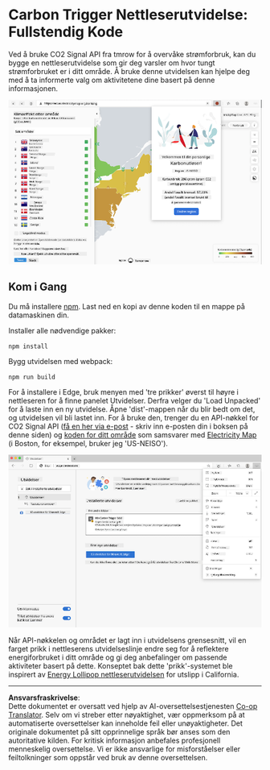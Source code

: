 <!--
CO_OP_TRANSLATOR_METADATA:
{
  "original_hash": "21b364c158c8e4f698de65eeac16c9fe",
  "translation_date": "2025-08-26T22:49:03+00:00",
  "source_file": "5-browser-extension/solution/translation/README.ms.md",
  "language_code": "no"
}
-->
# Carbon Trigger Nettleserutvidelse: Fullstendig Kode

Ved å bruke CO2 Signal API fra tmrow for å overvåke strømforbruk, kan du bygge en nettleserutvidelse som gir deg varsler om hvor tungt strømforbruket er i ditt område. Å bruke denne utvidelsen kan hjelpe deg med å ta informerte valg om aktivitetene dine basert på denne informasjonen.

![skjermbilde av nettleserutvidelsen](../../../../../translated_images/extension-screenshot.0e7f5bfa110e92e3875e1bc9405edd45a3d2e02963e48900adb91926a62a5807.no.png)

## Kom i Gang

Du må installere [npm](https://npmjs.com). Last ned en kopi av denne koden til en mappe på datamaskinen din.

Installer alle nødvendige pakker:

```
npm install
```

Bygg utvidelsen med webpack:

```
npm run build
```

For å installere i Edge, bruk menyen med 'tre prikker' øverst til høyre i nettleseren for å finne panelet Utvidelser. Derfra velger du 'Load Unpacked' for å laste inn en ny utvidelse. Åpne 'dist'-mappen når du blir bedt om det, og utvidelsen vil bli lastet inn. For å bruke den, trenger du en API-nøkkel for CO2 Signal API ([få en her via e-post](https://www.co2signal.com/) - skriv inn e-posten din i boksen på denne siden) og [koden for ditt område](http://api.electricitymap.org/v3/zones) som samsvarer med [Electricity Map](https://www.electricitymap.org/map) (i Boston, for eksempel, bruker jeg 'US-NEISO').

![laster ned](../../../../../translated_images/install-on-edge.78634f02842c48283726c531998679a6f03a45556b2ee99d8ff231fe41446324.no.png)

Når API-nøkkelen og området er lagt inn i utvidelsens grensesnitt, vil en farget prikk i nettleserens utvidelseslinje endre seg for å reflektere energiforbruket i ditt område og gi deg anbefalinger om passende aktiviteter basert på dette. Konseptet bak dette 'prikk'-systemet ble inspirert av [Energy Lollipop nettleserutvidelsen](https://energylollipop.com/) for utslipp i California.

---

**Ansvarsfraskrivelse**:  
Dette dokumentet er oversatt ved hjelp av AI-oversettelsestjenesten [Co-op Translator](https://github.com/Azure/co-op-translator). Selv om vi streber etter nøyaktighet, vær oppmerksom på at automatiserte oversettelser kan inneholde feil eller unøyaktigheter. Det originale dokumentet på sitt opprinnelige språk bør anses som den autoritative kilden. For kritisk informasjon anbefales profesjonell menneskelig oversettelse. Vi er ikke ansvarlige for misforståelser eller feiltolkninger som oppstår ved bruk av denne oversettelsen.